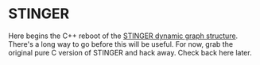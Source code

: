 STINGER
=======

Here begins the C++ reboot of the [STINGER dynamic graph structure](http://cc.gatech.edu/stinger).  There's a long way to go before this will be useful.  For now, grab the original pure C version of STINGER and hack away.  Check back here later.
